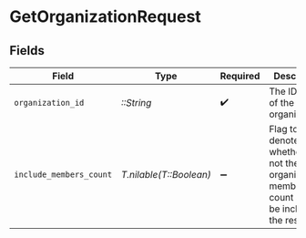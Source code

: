 # GetOrganizationRequest


## Fields

| Field                                                                                              | Type                                                                                               | Required                                                                                           | Description                                                                                        |
| -------------------------------------------------------------------------------------------------- | -------------------------------------------------------------------------------------------------- | -------------------------------------------------------------------------------------------------- | -------------------------------------------------------------------------------------------------- |
| `organization_id`                                                                                  | *::String*                                                                                         | :heavy_check_mark:                                                                                 | The ID or slug of the organization                                                                 |
| `include_members_count`                                                                            | *T.nilable(T::Boolean)*                                                                            | :heavy_minus_sign:                                                                                 | Flag to denote whether or not the organization's members count should be included in the response. |